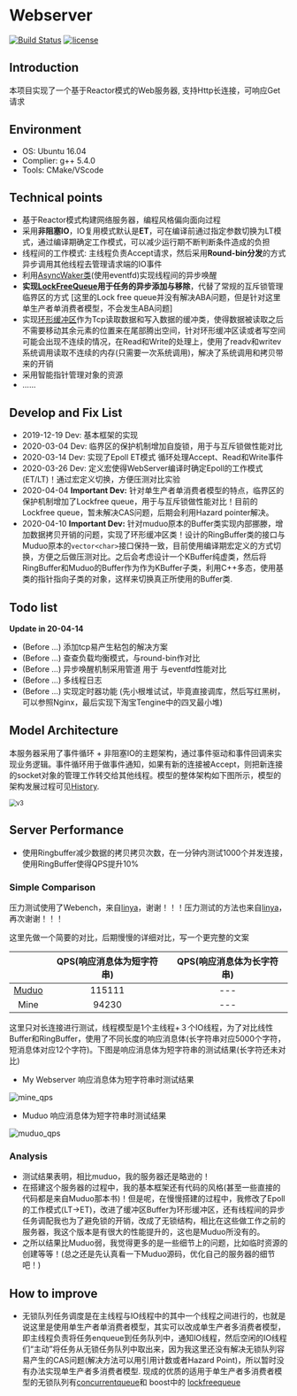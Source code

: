 # Webserver

[![Build Status](https://travis-ci.org/linyacool/WebServer.svg?branch=master)](https://travis-ci.org/linyacool/WebServer) [![license](https://img.shields.io/github/license/mashape/apistatus.svg)](https://opensource.org/licenses/MIT)

## Introduction

本项目实现了一个基于Reactor模式的Web服务器, 支持Http长连接，可响应Get请求

## Environment

- OS: Ubuntu 16.04
- Complier: g++ 5.4.0
- Tools: CMake/VScode

## Technical points

* 基于Reactor模式构建网络服务器，编程风格偏向面向过程
* 采用**非阻塞IO**，IO复用模式默认是**ET**，可在编译前通过指定参数切换为LT模式，通过编译期确定工作模式，可以减少运行期不断判断条件造成的负担
* 线程间的工作模式: 主线程负责Accept请求，然后采用**Round-bin分发**的方式异步调用其他线程去管理请求端的IO事件
* 利用[AsyncWaker类](https://github.com/importcpp/WebServer/blob/master/webserver/loop/KAsyncWaker.h)(使用eventfd)实现线程间的异步唤醒
* **实现[LockFreeQueue](https://github.com/importcpp/WebServer/blob/master/webserver/lock/KLockFreeQueue.h)用于任务的异步添加与移除**，代替了常规的互斥锁管理临界区的方式 [这里的Lock free queue并没有解决ABA问题，但是针对这里单生产者单消费者模型，不会发生ABA问题]
* 实现[环形缓冲区](https://github.com/importcpp/WebServer/blob/master/webserver/tcp/KRingBuffer.h)作为Tcp读取数据和写入数据的缓冲类，使得数据被读取之后不需要移动其余元素的位置来在尾部腾出空间，针对环形缓冲区读或者写空间可能会出现不连续的情况，在Read和Write的处理上，使用了readv和writev系统调用读取不连续的内存(只需要一次系统调用)，解决了系统调用和拷贝带来的开销
* 采用智能指针管理对象的资源
* ......

## Develop and Fix List

* 2019-12-19 Dev: 基本框架的实现
* 2020-03-04 Dev: 临界区的保护机制增加自旋锁，用于与互斥锁做性能对比
* 2020-03-14 Dev: 实现了Epoll ET模式 循环处理Accept、Read和Write事件
* 2020-03-26 Dev: 定义宏使得WebServer编译时确定Epoll的工作模式(ET/LT)！通过宏定义切换，方便压测对比实验
* 2020-04-04 **Important Dev:** 针对单生产者单消费者模型的特点，临界区的保护机制增加了Lockfree queue，用于与互斥锁做性能对比！目前的Lockfree queue，暂未解决CAS问题，后期会利用Hazard pointer解决。
* 2020-04-10 **Important Dev:** 针对muduo原本的Buffer类实现内部挪滕，增加数据拷贝开销的问题，实现了环形缓冲区类！设计的RingBuffer类的接口与Muduo原本的`vector<char>`接口保持一致，目前使用编译期宏定义的方式切换，方便之后做压测对比。之后会考虑设计一个KBuffer纯虚类，然后将RingBuffer和Muduo的Buffer作为作为KBuffer子类，利用C++多态，使用基类的指针指向子类的对象，这样来切换真正所使用的Buffer类.

## Todo list

**Update in 20-04-14**

* (Before ...) 添加tcp易产生粘包的解决方案
* (Before ...) 查查负载均衡模式，与round-bin作对比
* (Before ...) 异步唤醒机制采用管道 用于 与eventfd性能对比
* (Before ...) 多线程日志
* (Before ...) 实现定时器功能 (先小根堆试试，毕竟直接调库，然后写红黑树，可以参照Nginx，最后实现下淘宝Tengine中的四叉最小堆)



## Model Architecture

本服务器采用了事件循环 + 非阻塞IO的主题架构，通过事件驱动和事件回调来实现业务逻辑。事件循环用于做事件通知，如果有新的连接被Accept，则把新连接的socket对象的管理工作转交给其他线程。模型的整体架构如下图所示，模型的架构发展过程可见[History](https://github.com/importcpp/WebServer/blob/master/History.md).

<img src="https://github.com/importcpp/WebServer/raw/master/file/serverarch2.png" alt="v3" style="zoom: 80%;" />	

## Server Performance

* 使用Ringbuffer减少数据的拷贝拷贝次数，在一分钟内测试1000个并发连接，使用RingBuffer使得QPS提升10%

### Simple Comparison

压力测试使用了Webench，来自[linya](https://github.com/linyacool/WebServer)，谢谢！！！压力测试的方法也来自[linya](https://github.com/linyacool/WebServer/blob/master/测试及改进.md)，再次谢谢！！！

这里先做一个简要的对比，后期慢慢的详细对比，写一个更完整的文案

|                                            | QPS(响应消息体为短字符串) | QPS(响应消息体为长字符串) |
| :----------------------------------------: | :-----------------------: | :-----------------------: |
| [Muduo](https://github.com/chenshuo/muduo) |          115111           |            ---            |
|                    Mine                    |           94230           |            ---            |

这里只对长连接进行测试，线程模型是1个主线程+３个IO线程，为了对比线性Buffer和RingBuffer，使用了不同长度的响应消息体(长字符串对应5000个字符，短消息体对应12个字符)。下图是响应消息体为短字符串的测试结果(长字符还未对比)

* My Webserver 响应消息体为短字符串时测试结果

![mine_qps](https://github.com/importcpp/WebServer/raw/master/file/mine_qps.png)

* Muduo 响应消息体为短字符串时测试结果

![muduo_qps](https://github.com/importcpp/WebServer/raw/master/file/muduo_qps.png)



### Analysis

* 测试结果表明，相比muduo，我的服务器还是略逊的！
* 在搭建这个服务器的过程中，我的基本框架还有代码的风格(甚至一些直接的代码都是来自Muduo那本书)！但是呢，在慢慢搭建的过程中，我修改了Epoll的工作模式(LT->ET)，改进了缓冲区Buffer为环形缓冲区，还有线程间的异步任务调配我也为了避免锁的开销，改成了无锁结构，相比在这些做工作之前的服务器，我这个版本是有很大的性能提升的，这也是Muduo所没有的。
* 之所以结果比Muduo弱，我觉得更多的是一些细节上的问题，比如临时资源的创建等等！(总之还是先认真看一下Muduo源码，优化自己的服务器的细节吧！)

## How to improve

* 无锁队列任务调度是在主线程与IO线程中的其中一个线程之间进行的，也就是说这里是使用单生产者单消费者模型，其实可以改成单生产者多消费者模型，即主线程负责将任务enqueue到任务队列中，通知IO线程，然后空闲的IO线程们“主动”将任务从无锁任务队列中取出来，因为我这里还没有解决无锁队列容易产生的CAS问题(解决方法可以用引用计数或者Hazard Point)，所以暂时没有办法实现单生产者多消费者模型. 现成的优质的适用于单生产者多消费者模型的无锁队列有[concurrentqueue](https://github.com/cameron314/concurrentqueue)和 boost中的 [lockfreequeue]( https://www.boost.org/)


